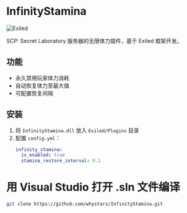 # InfinityStamina
![Exiled](https://img.shields.io/badge/Exiled-8.0.0-blue)

SCP: Secret Laboratory 服务器的无限体力插件，基于 Exiled 框架开发。

## 功能
- 永久禁用玩家体力消耗
- 自动恢复体力至最大值
- 可配置恢复间隔

## 安装
1. 将 `InfinityStamina.dll` 放入 `Exiled/Plugins` 目录
2. 配置 `config.yml`：
   ```yaml
   infinity_stamina:
     is_enabled: true
     stamina_restore_interval: 0.1

# 用 Visual Studio 打开 .sln 文件编译
``` bash
git clone https://github.com/whystars/InfinityStamina.git
```
